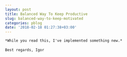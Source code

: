 ```yaml
---
layout: post
title: Balanced Way To Keep Productive
slug: balanced-way-to-keep-motivated
categories: pblog
date: '2018-02-18 01:27:38+03:00'
---
```


`*While you read this, I've implemented something new.*
`<br><br>
`Best regards, Igor
`
 
